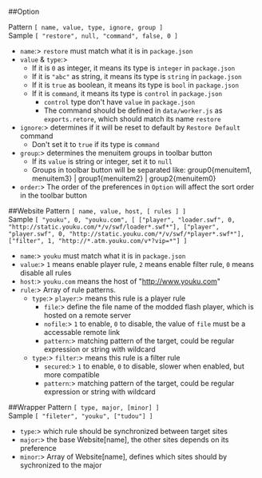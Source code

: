##Option

Pattern `[ name, value, type, ignore, group ]`</br>
Sample `[ "restore", null, "command", false, 0 ]`</br>

- `name`:> `restore` must match what it is in `package.json`
- `value` & `type`:> 
  - If it is `0` as integer, it means its type is `integer` in `package.json`
  - If it is `"abc"` as string, it means its type is `string` in `package.json`
  - If it is `true` as boolean, it means its type is `bool` in `package.json`
  - If it is `command`, it means its type is `control` in `package.json`
    - `control` type don't have `value` in `package.json`
    - The command should be defined in `data/worker.js` as `exports.retore`, which should match its name `restore`
- `ignore`:> determines if it will be reset to default by `Restore Default` command
  - Don't set it to `true` if its type is `command`
- `group`:> determines the menuitem groups in toolbar button
  - If its `value` is string or integer, set it to `null`
  - Groups in toolbar button will be separated like: group0{menuitem1, menuitem3} | group1{menuitem2} | group2{menuitem0}
- `order`:> The order of the preferences in `Option` will affect the sort order in the toolbar button

##Website
Pattern `[ name, value, host, [ rules ] ]`</br>
Sample `[ "youku", 0, "youku.com", [ ["player", "loader.swf", 0, "http://static.youku.com/*/v/swf/loader*.swf*"], ["player", "player.swf", 0, "http://static.youku.com/*/v/swf/*player*.swf*"], ["filter", 1, "http://*.atm.youku.com/v*?vip=*"] ]`</br>

- `name`:> `youku` must match what it is in `package.json`
- `value`:> `1` means enable player rule, `2` means enable filter rule, `0` means disable all rules
- `host`:> `youku.com` means the host of "http://www.youku.com"
- `rule`:> Array of rule patterns.
  - `type`:> `player`:> means this rule is a player rule
    - `file`:> define the file name of the modded flash player, which is hosted on a remote server
    - `nofile`:> `1` to enable, `0` to disable, the value of `file` must be a accessable remote link
    - `pattern`:> matching pattern of the target, could be regular expression or string with wildcard
  - `type`:> `filter`:> means this rule is a filter rule
    - `secured`:> `1` to enable, `0` to disable, slower when enabled, but more compatible
    - `pattern`:> matching pattern of the target, could be regular expression or string with wildcard

##Wrapper
Pattern `[ type, major, [minor] ]`</br>
Sample `[ "fileter", "youku", ["tudou"] ]`</br>

- `type`:> which rule should be synchronized between target sites
- `major`:> the base Website[name], the other sites depends on its preference
- `minor`:> Array of Website[name], defines which sites should by sychronized to the major
